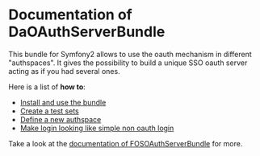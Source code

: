 Documentation of DaOAuthServerBundle
====================================

This bundle for Symfony2 allows to use the oauth mechanism in different "authspaces". It gives the possibility to build a unique SSO oauth server acting as if you had several ones.

Here is a list of **how to**:

- [Install and use the bundle](installation.md)
- [Create a test sets](test.md)
- [Define a new authspace](authspace.md)
- [Make login looking like simple non oauth login](simple_login.md)

Take a look at the [documentation of FOSOAuthServerBundle](https://github.com/FriendsOfSymfony/FOSOAuthServerBundle) for more.